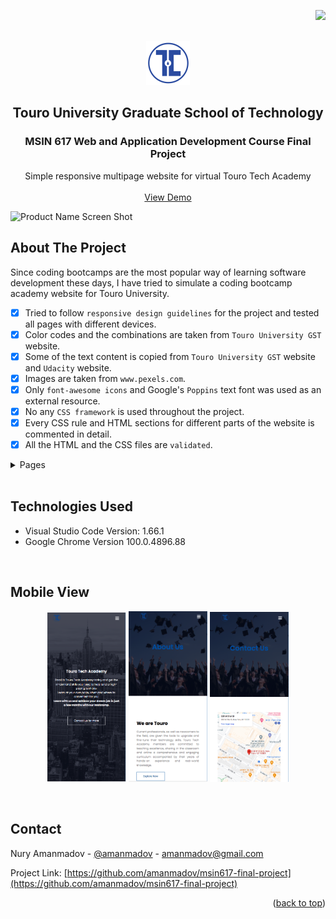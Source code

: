 <p align="right"><img src="https://img.shields.io/badge/License-MIT-yellow.svg"></p>

<!-- PROJECT LOGO -->
<br/>
<div align="center">
  <a href="https://github.com/amanmadov/msin617-final-project">
    <img src="images/touro-logo.png" alt="Logo">
  </a>

  <h2 align="center">Touro University Graduate School of Technology</h2>
  <h3 align="center">MSIN 617 Web and Application Development Course Final Project</h3>

  <p align="center">
    Simple responsive multipage website for virtual Touro Tech Academy
    <br/> <br/>
    <a href="https://amanmadov.github.io/msin617-final-project/index.html">View Demo</a>
  </p>
</div>


![Product Name Screen Shot](https://amanmadov.github.io/msin617-final-project/images/screenshot.png)


<!-- ABOUT THE PROJECT -->
## About The Project

Since coding bootcamps are the most popular way of learning software development these days, I have tried to simulate a coding bootcamp academy website for Touro University. 

- [x] Tried to follow `responsive design guidelines` for the project and tested all pages with different devices. 
- [x] Color codes and the combinations are taken from `Touro University GST` website. 
- [x] Some of the text content is copied from `Touro University GST` website and `Udacity` website. 
- [x] Images are taken from `www.pexels.com`. 
- [x] Only `font-awesome icons` and Google's `Poppins` text font was used as an external resource.
- [x] No any `CSS framework` is used throughout the project.
- [x] Every CSS rule and HTML sections for different parts of the website is commented in detail. 
- [x] All the HTML and the CSS files are `validated`. 

<!-- TABLE OF CONTENTS -->
<details>
  <summary>Pages</summary>
  <ol>
    <li><a href="https://amanmadov.github.io/msin617-final-project/index.html" target="_blank">Home</a></li>
    <li><a href="https://amanmadov.github.io/msin617-final-project/about.html" target="_blank">About</a></li>
    <li><a href="https://amanmadov.github.io/msin617-final-project/courses.html" target="_blank">Courses</a></li>
    <li><a href="https://amanmadov.github.io/msin617-final-project/blog.html" target="_blank">Blog</a></li>
    <li><a href="https://amanmadov.github.io/msin617-final-project/contact.html" target="_blank">Contact</a></li>
  </ol>
</details>

<br/>

## Technologies Used
 - Visual Studio Code Version: 1.66.1
 - Google Chrome Version 100.0.4896.88

<br/>

## Mobile View

<p align="center">
  <img alt="Light" src="images/mob1.png" width="25%">
  <img alt="Dark" src="images/mob2.png" width="25%">
  <img alt="Dark" src="images/mob4.png" width="25%">
</p>



<br/>


<!-- CONTACT -->
## Contact

Nury Amanmadov - [@amanmadov](https://twitter.com/amanmadov) - amanmadov@gmail.com

Project Link: [https://github.com/amanmadov/msin617-final-project](https://github.com/amanmadov/msin617-final-project)

<p align="right">(<a href="#top">back to top</a>)</p>
